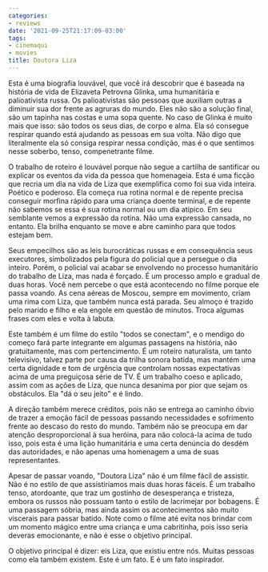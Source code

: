 ```yaml
---
categories:
- reviews
date: '2021-09-25T21:17:09-03:00'
tags:
- cinemaqui
- movies
title: Doutora Liza
---
```


Esta é uma biografia louvável, que você irá descobrir que é baseada na história de vida de Elizaveta Petrovna Glinka, uma humanitária e palioativista russa. Os palioativistas são pessoas que auxiliam outras a diminuir sua dor frente as agruras do mundo. Eles não são a solução final, são um tapinha nas costas e uma sopa quente. No caso de Glinka é muito mais que isso: são todos os seus dias, de corpo e alma. Ela só consegue respirar quando está ajudando as pessoas em sua volta. Não digo que literalmente ela só consiga respirar nessa condição, mas é o que sentimos nesse soberbo, tenso, compenetrante filme.

O trabalho de roteiro é louvável porque não segue a cartilha de santificar ou explicar os eventos da vida da pessoa que homenageia. Esta é uma ficção que recria um dia na vida de Liza que exemplifica como foi sua vida inteira. Poético e poderoso. Ela começa rua rotina normal e de repente precisa conseguir morfina rápido para uma criança doente terminal, e de repente não sabemos se essa é sua rotina normal ou um dia atípico. Em seu semblante vemos a expressão da rotina. Não uma expressão cansada, no entanto. Ela brilha enquanto se move e abre caminho para que todos estejam bem.

Seus empecilhos são as leis burocráticas russas e em consequência seus executores, simbolizados pela figura do policial que a persegue o dia inteiro. Porém, o policial vai acabar se envolvendo no processo humanitário do trabalho de Liza, mas nada é forçado. É um processo amplo e gradual de duas horas. Você nem percebe o que está acontecendo no filme porque ele passa voando. As cena aéreas de Moscou, sempre em movimento, criam uma rima com Liza, que também nunca está parada. Seu almoço é trazido pelo marido e filho e ela engole em questão de minutos. Troca algumas frases com eles e volta à labuta.

Este também é um filme do estilo "todos se conectam", e o mendigo do começo fará parte integrante em algumas passagens na história, não gratuitamente, mas com pertencimento. É um roteiro naturalista, um tanto televisivo, talvez parte por causa da trilha sonora batida, mas mantém uma certa dignidade e tom de urgência que controlam nossas expectativas acima de uma preguiçosa série de TV. É um trabalho coeso e aplicado, assim com as ações de Liza, que nunca desanima por pior que sejam os obstáculos. Ela "dá o seu jeito" e é lindo.

A direção também merece créditos, pois não se entrega ao caminho óbvio de trazer a emoção fácil de pessoas passando necessidades e sofrimento frente ao descaso do resto do mundo. Também não se preocupa em dar atenção desproporcional à sua heróina, para não colocá-la acima de tudo isso, pois esta é uma lição humanitária e uma certa denúncia do desdém das autoridades, e não apenas uma homenagem a uma de suas representantes.

Apesar de passar voando, "Doutora Liza" não é um filme fácil de assistir. Não é no estilo de que assistiríamos mais duas horas fáceis. É um trabalho tenso, atordoante, que traz um gostinho de desesperança e tristeza, embora os russos não possuam tanto o estilo de lacrimejar por bobagens. É uma passagem sóbria, mas ainda assim os acontecimentos são muito viscerais para passar batido. Note como o filme até evita nos brindar com um momento mágico entre uma criança e uma cabritinha, pois isso seria deveras emocionante, e não é esse o objetivo principal.

O objetivo principal é dizer: eis Liza, que existiu entre nós. Muitas pessoas como ela também existem. Este é um fato. E é um fato inspirador.